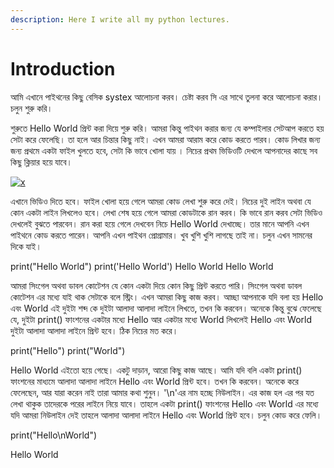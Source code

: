 ```yaml
---
description: Here I write all my python lectures.
---
```


# Introduction

আমি এখানে পাইথনের কিছু বেসিক systex আলোচনা করব। চেষ্টা করব সি এর সাথে তুলনা করে আলোচনা করার। চলুন শুরু করি।

শুরুতে Hello World প্রিন্ট করা দিয়ে শুরু করি। আমরা কিন্তু পাইথন করার জন্য যে কম্পাইলার সেটআপ করতে হয় সেটা করে ফেলেছি। তা হলে আর চিন্তার কিছু নাই। এখন আমরা আরাম করে কোড করতে পারব। কোড লিখার জন্য জন্য প্রথমে একটা ফাইল খুলতে হবে, সেটা কি ভাবে খোলা যায় । নিচের প্রথম ভিডিওটি দেখলে আপনাদের কাছে সব কিছু ক্লিয়ার হয়ে যাবে।

[![x](http://img.youtube.com/vi/PGjYVRp9GD4/0.jpg)](http://www.youtube.com/watch?v=PGjYVRp9GD4 "n")

এখানে ভিডিও দিতে হবে।
ফাইল খোলা হয়ে গেলে আমরা কোড লেখা শুরু করে দেই। নিচের দুই লাইন অথবা যে কোন একটা লাইন লিখলেও হবে। লেখা শেষ হয়ে গেলে আমরা কোডটাকে রান করব। কি ভাবে রান করব সেটা ভিডিও দেখলেই বুঝতে পারবেন। রান করা হয়ে গেলে দেখবেন নিচে Hello World দেখাচ্ছে। তার মানে আপনি এখন পাইথনে কোড করতে পারেন। আপনি এখন পাইথন প্রোগ্রামার। খুব খুশি খুশি লাগছে তাই না। চলুন এখন সামনের দিকে যাই।

print("Hello World")
print('Hello World')
Hello World
Hello World

আমরা সিংগেল অথবা ডাবল কোটেশন যে কোন একটা দিয়ে কোন কিছু প্রিন্ট করতে পারি। সিংগেল অথবা ডাবল কোটেশন এর মধ্যে যাই থাক সেটাকে বলে স্ট্রিং। এখন আমরা কিছু কাজ করব। আচ্ছা আপনাকে যদি বলা হয় Hello এবং World এই দুইটা শব্দ কে দুইটা আলাদা আলাদা লাইনে লিখতে, তখন কি করবেন। অনেকে কিন্তু বুঝে ফেলেছে যে, দুইটা print() ফাংশনের একটার মধ্যে Hello আর একটার মধ্যে World লিখলেই Hello এবং World দুইটা আলাদা আলাদা লাইনে প্রিন্ট হবে। ঠিক নিচের মত করে।

print("Hello")
print("World")

Hello
World
এইতো হয়ে গেছে। একটু দাড়ান, আরো কিছু কাজ আছে। আমি যদি বলি একটা print() ফাংশনের মাধ্যমে আলাদা আলাদা লাইনে Hello এবং World প্রিন্ট হবে। তখন কি করবেন। অনেকে করে ফেলেছেন, আর যারা করেন নাই তারা আমার কথা শুনুন। '\n'এর নাম হচ্ছে নিউলাইন। এর কাজ হল এর পর যত লেখা থাকুক তাদেরকে পরের লাইনে নিয়ে যাবে। তাহলে একটা print() ফাংশনের Hello এবং World এর মধ্যে যদি আমরা নিউলাইন দেই তাহলে আলাদা আলাদা লাইনে Hello এবং World প্রিন্ট হবে। চলুন কোড করে ফেলি।

print("Hello\nWorld")

Hello
World


